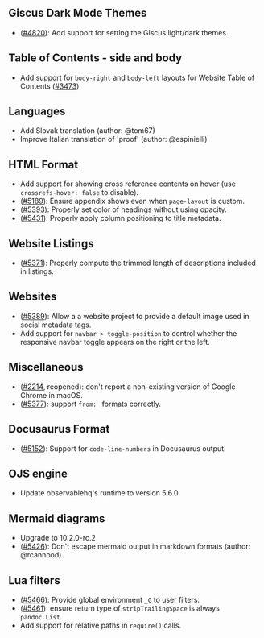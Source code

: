 ## Giscus Dark Mode Themes

- ([#4820](https://github.com/quarto-dev/quarto-cli/issues/4820)): Add support for setting the Giscus light/dark themes.

## Table of Contents - side and body

- Add support for `body-right` and `body-left` layouts for Website Table of Contents ([#3473](https://github.com/quarto-dev/quarto-cli/issues/3473))

## Languages

- Add Slovak translation (author: @tom67)
- Improve Italian translation of 'proof' (author: @espinielli)

## HTML Format

- Add support for showing cross reference contents on hover (use `crossrefs-hover: false` to disable).
- ([#5189](https://github.com/quarto-dev/quarto-cli/issues/5189)): Ensure appendix shows even when `page-layout` is custom.
- ([#5393](https://github.com/quarto-dev/quarto-cli/issues/5393)): Properly set color of headings without using opacity.
- ([#5431](https://github.com/quarto-dev/quarto-cli/issues/5431)): Properly apply column positioning to title metadata.

## Website Listings

- ([#5371](https://github.com/quarto-dev/quarto-cli/issues/5371)): Properly compute the trimmed length of descriptions included in listings.

## Websites

- ([#5389](https://github.com/quarto-dev/quarto-cli/issues/5389)): Allow a a website project to provide a default image used in social metadata tags.
- Add support for `navbar > toggle-position` to control whether the responsive navbar toggle appears on the right or the left.

## Miscellaneous

- ([#2214](https://github.com/quarto-dev/quarto-cli/issues/2214), reopened): don't report a non-existing version of Google Chrome in macOS.
- ([#5377](https://github.com/quarto-dev/quarto-cli/issues/5377)): support `from: ` formats correctly.

## Docusaurus Format

- ([#5152](https://github.com/quarto-dev/quarto-cli/issues/5152)): Support for `code-line-numbers` in Docusaurus output.

## OJS engine

- Update observablehq's runtime to version 5.6.0.

## Mermaid diagrams

- Upgrade to 10.2.0-rc.2
- ([#5426](https://github.com/quarto-dev/quarto-cli/issues/5426)): Don't escape mermaid output in markdown formats (author: @rcannood).

## Lua filters

- ([#5466](https://github.com/quarto-dev/quarto-cli/issues/5466)): Provide global environment `_G` to user filters.
- ([#5461](https://github.com/quarto-dev/quarto-cli/issues/5461)): ensure return type of `stripTrailingSpace` is always `pandoc.List`.
- Add support for relative paths in `require()` calls.
